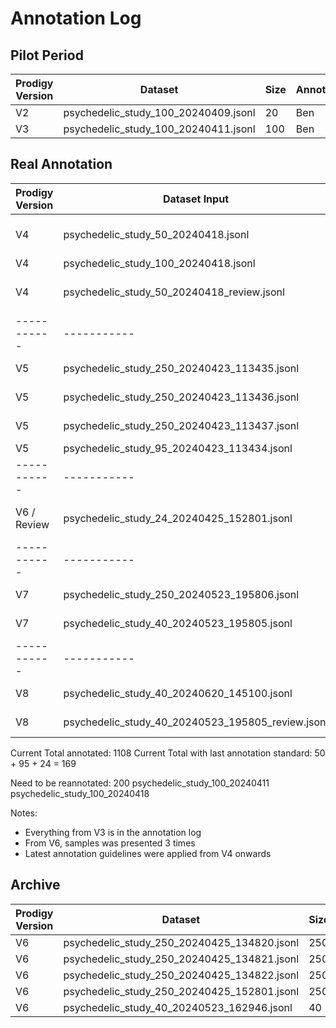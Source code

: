 # Annotation Log

## Pilot Period

| Prodigy Version | Dataset                              | Size | Annotator | Annotations Received |
| --------------- | ------------------------------------ | ---- | --------- | -------------------- |
| V2              | psychedelic_study_100_20240409.jsonl | 20   | Ben       | x                    |
| V3              | psychedelic_study_100_20240411.jsonl | 100  | Ben       | x                    |

## Real Annotation

| Prodigy Version | Dataset Input                                     | Size  | Status      | Annotator(s)             | Annotations Received    |
| --------------- | ------------------------------------------------- | ----- | ----------- | ------------------------ | ----------------------- |
| V4              | psychedelic_study_50_20240418.jsonl               | 50    | Done        | Ben, Pia, Julia, Bernard | x, x, x, x              |
| V4              | psychedelic_study_100_20240418.jsonl              | 100   | Done        | Ben                      | x                       |
| V4              | psychedelic_study_50_20240418_review.jsonl        | 50    | Done        | Ben, Pia, Julia, Bernard | U                       |
| -----------     | -----------                                       | ----- | ----------- | -----------              | -----------             |
| V5              | psychedelic_study_250_20240423_113435.jsonl       | 250   | In Progress | Julia                    |
| V5              | psychedelic_study_250_20240423_113436.jsonl       | 250   | In Progress | Bernard                  |
| V5              | psychedelic_study_250_20240423_113437.jsonl       | 250   | In Progress | Pia                      |
| V5              | psychedelic_study_95_20240423_113434.jsonl        | 95    | Done        | Ben                      | U                       |
| -----------     | -----------                                       | ----- | ----------- | -----------              | -----------             |
| V6 / Review     | psychedelic_study_24_20240425_152801.jsonl        | 24    | Done        | Ben                      | U -> 11 samples doubled |
| -----------     | -----------                                       | ----- | ----------- | -----------              | -----------             |
| V7              | psychedelic_study_250_20240523_195806.jsonl       | 250   | In Progress | Ben                      |                         |
| V7              | psychedelic_study_40_20240523_195805.jsonl        | 40    | In Progress | Pia, Ben                 | x, x                    |
| -----------     | -----------                                       | ----- | ----------- | -----------              | -----------             |
| V8              | psychedelic_study_40_20240620_145100.jsonl        | 40    | In Progress | Pia, Ben                 |                         |
| V8              | psychedelic_study_40_20240523_195805_review.jsonl | 40    | In Progress | Pia, Ben                 |                         |

Current Total annotated: 1108
Current Total with last annotation standard: 50 + 95 + 24 = 169

Need to be reannotated: 200
psychedelic_study_100_20240411
psychedelic_study_100_20240418

Notes:

- Everything from V3 is in the annotation log
- From V6, samples was presented 3 times
- Latest annotation guidelines were applied from V4 onwards

## Archive

| Prodigy Version | Dataset                                     | Size | Annotator | Annotations Received |
| --------------- | ------------------------------------------- | ---- | --------- | -------------------- |
| V6              | psychedelic_study_250_20240425_134820.jsonl | 250  | Julia     |                      |
| V6              | psychedelic_study_250_20240425_134821.jsonl | 250  | Bernard   |                      |
| V6              | psychedelic_study_250_20240425_134822.jsonl | 250  | Pia       |                      |
| V6              | psychedelic_study_250_20240425_152801.jsonl | 250  | Ben       |                      |
| V6              | psychedelic_study_40_20240523_162946.jsonl  | 40   | Ben, Pia  |                      |
